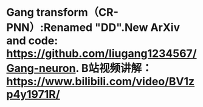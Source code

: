 # Gang transform（CR-PNN）:Renamed "DD".New ArXiv and code: https://github.com/liugang1234567/Gang-neuron.  B站视频讲解：https://www.bilibili.com/video/BV1zp4y1971R/
